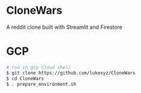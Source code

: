 # CloneWars
A reddit clone built with Streamlit and Firestore


# GCP

```sh
# run in gcp cloud shell
$ git clone https://github.com/lukexyz/CloneWars
$ cd CloneWars
$ . prepare_environment.sh
```
